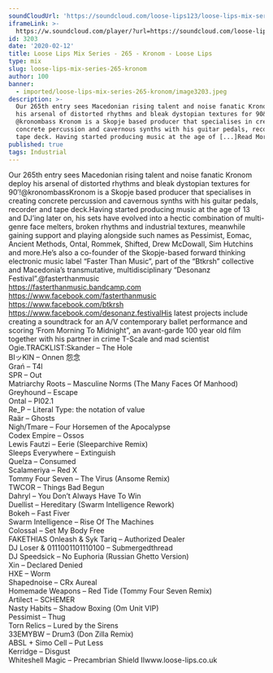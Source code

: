 ```yaml
---
soundCloudUrl: 'https://soundcloud.com/loose-lips123/loose-lips-mix-series-265-kronom'
iframeLink: >-
  https://w.soundcloud.com/player/?url=https://soundcloud.com/loose-lips123/loose-lips-mix-series-265-kronom&color=00aabb&auto_play=false&hide_related=false&show_comments=true&show_user=true&show_reposts=false
id: 3203
date: '2020-02-12'
title: Loose Lips Mix Series - 265 - Kronom - Loose Lips
type: mix
slug: loose-lips-mix-series-265-kronom
author: 100
banner:
  - imported/loose-lips-mix-series-265-kronom/image3203.jpeg
description: >-
  Our 265th entry sees Macedonian rising talent and noise fanatic Kronom deploy
  his arsenal of distorted rhythms and bleak dystopian textures for 90&#8242;!
  @kronombass Kronom is a Skopje based producer that specialises in creating
  concrete percussion and cavernous synths with his guitar pedals, recorder and
  tape deck. Having started producing music at the age of [...]Read More...
published: true
tags: Industrial
---
```

Our 265th entry sees Macedonian rising talent and noise fanatic Kronom deploy his arsenal of distorted rhythms and bleak dystopian textures for 90′!@kronombassKronom is a Skopje based producer that specialises in creating concrete percussion and cavernous synths with his guitar pedals, recorder and tape deck.Having started producing music at the age of 13 and DJ’ing later on, his sets have evolved into a hectic combination of multi-genre face melters, broken rhythms and industrial textures, meanwhile gaining support and playing alongside such names as Pessimist, Eomac, Ancient Methods, Ontal, Rommek, Shifted, Drew McDowall, Sim Hutchins and more.He’s also a co-founder of the Skopje-based forward thinking electronic music label “Faster Than Music”, part of the “Btkrsh” collective and Macedonia’s transmutative, multidisciplinary “Desonanz Festival”.@fasterthanmusic  
https://fasterthanmusic.bandcamp.com  
https://www.facebook.com/fasterthanmusic  
https://www.facebook.com/btkrsh  
https://www.facebook.com/desonanz.festivalHis latest projects include creating a soundtrack for an A/V contemporary ballet performance and scoring ‘From Morning To Midnight”, an avant-garde 100 year old film together with his partner in crime T-Scale and mad scientist Ogie.TRACKLIST:Skander – The Hole  
BIッKIN – Onnen 怨念  
Grań – T4l  
SPR – Out  
Matriarchy Roots – Masculine Norms (The Many Faces Of Manhood)  
Greyhound – Escape  
Ontal – PI02.1  
Re\_P – Literal Type: the notation of value  
Raär – Ghosts  
Nigh/Tmare – Four Horsemen of the Apocalypse  
Codex Empire – Ossos  
Lewis Fautzi – Eerie (Sleeparchive Remix)  
Sleeps Everywhere – Extinguish  
Quelza – Consumed  
Scalameriya – Red X  
Tommy Four Seven – The Virus (Ansome Remix)  
TWCOR – Things Bad Begun  
Dahryl – You Don’t Always Have To Win  
Duellist – Hereditary (Swarm Intelligence Rework)  
Bokeh – Fast Fiver  
Swarm Intelligence – Rise Of The Machines  
Colossal – Set My Body Free  
FAKETHIAS Onleash & Syk Tariq – Authorized Dealer  
DJ Loser & 0111001101110100 – Submergedthread  
DJ Speedsick – No Euphoria (Russian Ghetto Version)  
Xin – Declared Denied  
HXE – Worm  
Shapednoise – CRx Aureal  
Homemade Weapons – Red Tide (Tommy Four Seven Remix)  
Artilect – SCHEMER  
Nasty Habits – Shadow Boxing (Om Unit VIP)  
Pessimist – Thug  
Torn Relics – Lured by the Sirens  
33EMYBW – Drum3 (Don Zilla Remix)  
ABSL + Simo Cell – Put Less  
Kerridge – Disgust  
Whiteshell Magic – Precambrian Shield IIwww.loose-lips.co.uk